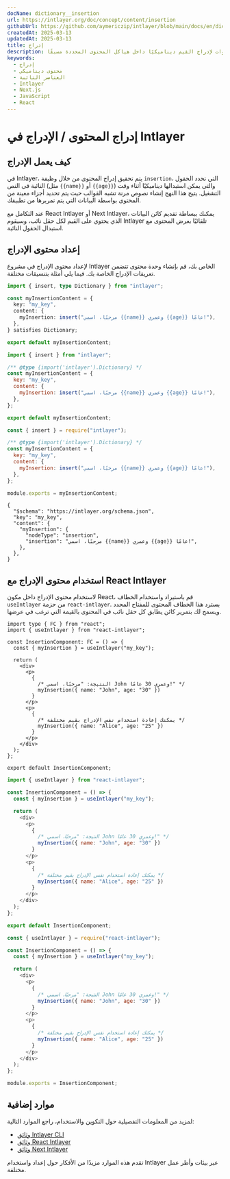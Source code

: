 ```yaml
---
docName: dictionary__insertion
url: https://intlayer.org/doc/concept/content/insertion
githubUrl: https://github.com/aymericzip/intlayer/blob/main/docs/en/dictionary/insertion.md
createdAt: 2025-03-13
updatedAt: 2025-03-13
title: إدراج
description: تعلم كيفية إعلان واستخدام عناصر نائبة للإدراج في المحتوى الخاص بك. يوجهك هذا الدليل عبر الخطوات لإدراج القيم ديناميكيًا داخل هياكل المحتوى المحددة مسبقًا.
keywords:
  - إدراج
  - محتوى ديناميكي
  - العناصر النائبة
  - Intlayer
  - Next.js
  - JavaScript
  - React
---
```


# إدراج المحتوى / الإدراج في Intlayer

## كيف يعمل الإدراج

في Intlayer، يتم تحقيق إدراج المحتوى من خلال وظيفة `insertion`، التي تحدد الحقول النائبة في النص (مثل `{{name}}` أو `{{age}}`) والتي يمكن استبدالها ديناميكيًا أثناء وقت التشغيل. يتيح هذا النهج إنشاء نصوص مرنة تشبه القوالب حيث يتم تحديد أجزاء معينة من المحتوى بواسطة البيانات التي يتم تمريرها من تطبيقك.

عند التكامل مع React Intlayer أو Next Intlayer، يمكنك ببساطة تقديم كائن البيانات الذي يحتوي على القيم لكل حقل نائب، وسيقوم Intlayer تلقائيًا بعرض المحتوى مع استبدال الحقول النائبة.

## إعداد محتوى الإدراج

لإعداد محتوى الإدراج في مشروع Intlayer الخاص بك، قم بإنشاء وحدة محتوى تتضمن تعريفات الإدراج الخاصة بك. فيما يلي أمثلة بتنسيقات مختلفة.

```typescript fileName="**/*.content.ts" contentDeclarationFormat="typescript"
import { insert, type Dictionary } from "intlayer";

const myInsertionContent = {
  key: "my_key",
  content: {
    myInsertion: insert("مرحبًا، اسمي {{name}} وعمري {{age}} عامًا!"),
  },
} satisfies Dictionary;

export default myInsertionContent;
```

```javascript fileName="**/*.content.mjs" contentDeclarationFormat="esm"
import { insert } from "intlayer";

/** @type {import('intlayer').Dictionary} */
const myInsertionContent = {
  key: "my_key",
  content: {
    myInsertion: insert("مرحبًا، اسمي {{name}} وعمري {{age}} عامًا!"),
  },
};

export default myInsertionContent;
```

```javascript fileName="**/*.content.cjs" contentDeclarationFormat="commonjs"
const { insert } = require("intlayer");

/** @type {import('intlayer').Dictionary} */
const myInsertionContent = {
  key: "my_key",
  content: {
    myInsertion: insert("مرحبًا، اسمي {{name}} وعمري {{age}} عامًا!"),
  },
};

module.exports = myInsertionContent;
```

```json5 fileName="**/*.content.json" contentDeclarationFormat="json"
{
  "$schema": "https://intlayer.org/schema.json",
  "key": "my_key",
  "content": {
    "myInsertion": {
      "nodeType": "insertion",
      "insertion": "مرحبًا، اسمي {{name}} وعمري {{age}} عامًا!",
    },
  },
}
```

## استخدام محتوى الإدراج مع React Intlayer

لاستخدام محتوى الإدراج داخل مكون React، قم باستيراد واستخدام الخطاف `useIntlayer` من حزمة `react-intlayer`. يسترد هذا الخطاف المحتوى للمفتاح المحدد ويسمح لك بتمرير كائن يطابق كل حقل نائب في المحتوى بالقيمة التي ترغب في عرضها.

```tsx fileName="**/*.tsx" codeFormat="typescript"
import type { FC } from "react";
import { useIntlayer } from "react-intlayer";

const InsertionComponent: FC = () => {
  const { myInsertion } = useIntlayer("my_key");

  return (
    <div>
      <p>
        {
          /* النتيجة: "مرحبًا، اسمي John وعمري 30 عامًا!" */
          myInsertion({ name: "John", age: "30" })
        }
      </p>
      <p>
        {
          /* يمكنك إعادة استخدام نفس الإدراج بقيم مختلفة */
          myInsertion({ name: "Alice", age: "25" })
        }
      </p>
    </div>
  );
};

export default InsertionComponent;
```

```javascript fileName="**/*.mjx" codeFormat="esm"
import { useIntlayer } from "react-intlayer";

const InsertionComponent = () => {
  const { myInsertion } = useIntlayer("my_key");

  return (
    <div>
      <p>
        {
          /* النتيجة: "مرحبًا، اسمي John وعمري 30 عامًا!" */
          myInsertion({ name: "John", age: "30" })
        }
      </p>
      <p>
        {
          /* يمكنك إعادة استخدام نفس الإدراج بقيم مختلفة */
          myInsertion({ name: "Alice", age: "25" })
        }
      </p>
    </div>
  );
};

export default InsertionComponent;
```

```javascript fileName="**/*.cjs" codeFormat="commonjs"
const { useIntlayer } = require("react-intlayer");

const InsertionComponent = () => {
  const { myInsertion } = useIntlayer("my_key");

  return (
    <div>
      <p>
        {
          /* النتيجة: "مرحبًا، اسمي John وعمري 30 عامًا!" */
          myInsertion({ name: "John", age: "30" })
        }
      </p>
      <p>
        {
          /* يمكنك إعادة استخدام نفس الإدراج بقيم مختلفة */
          myInsertion({ name: "Alice", age: "25" })
        }
      </p>
    </div>
  );
};

module.exports = InsertionComponent;
```

## موارد إضافية

لمزيد من المعلومات التفصيلية حول التكوين والاستخدام، راجع الموارد التالية:

- [وثائق Intlayer CLI](https://github.com/aymericzip/intlayer/blob/main/docs/ar/intlayer_cli.md)
- [وثائق React Intlayer](https://github.com/aymericzip/intlayer/blob/main/docs/ar/intlayer_with_create_react_app.md)
- [وثائق Next Intlayer](https://github.com/aymericzip/intlayer/blob/main/docs/ar/intlayer_with_nextjs_15.md)

تقدم هذه الموارد مزيدًا من الأفكار حول إعداد واستخدام Intlayer عبر بيئات وأطر عمل مختلفة.

